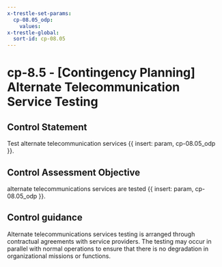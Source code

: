 ```yaml
---
x-trestle-set-params:
  cp-08.05_odp:
    values:
x-trestle-global:
  sort-id: cp-08.05
---
```


# cp-8.5 - \[Contingency Planning\] Alternate Telecommunication Service Testing

## Control Statement

Test alternate telecommunication services {{ insert: param, cp-08.05_odp }}.

## Control Assessment Objective

alternate telecommunications services are tested {{ insert: param, cp-08.05_odp }}.

## Control guidance

Alternate telecommunications services testing is arranged through contractual agreements with service providers. The testing may occur in parallel with normal operations to ensure that there is no degradation in organizational missions or functions.
